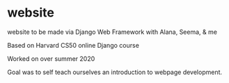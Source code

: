 # website
website to be made via Django Web Framework with Alana, Seema, &amp; me

Based on Harvard CS50 online Django course

Worked on over summer 2020

Goal was to self teach ourselves an introduction to webpage development.
